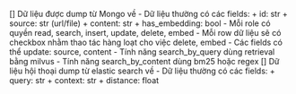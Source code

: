 [] Dữ liệu được dump từ Mongo về
    - Dữ liệu thường có các fields:
        + id: str
        + source: str (url/file)
        + content: str
        + has_embedding: bool
    - Mỗi role có quyền read, search, insert, update, delete, embed
    - Mỗi row dữ liệu sẽ có checkbox nhằm thao tác hàng loạt cho việc delete, embed
    - Các fields có thể update: source, content
    - Tính năng search_by_query dùng retrieval bằng milvus
    - Tính năng search_by_content dùng bm25 hoặc regex
[] Dữ liệu hội thoại dump từ elastic search về
    - Dữ liệu thường có các fields:
        + query: str
        + context: str
        + distance: float

